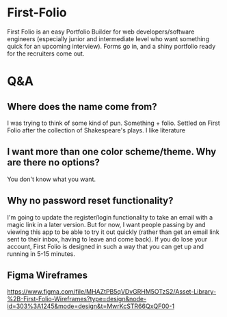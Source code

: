 # First-Folio
First Folio is an easy Portfolio Builder for web developers/software engineers (especially junior and intermediate level who want something quick for an upcoming interview). Forms go in, and a shiny portfolio ready for the recruiters come out. 

# Q&A

## Where does the name come from?
I was trying to think of some kind of pun. Something + folio. Settled on First Folio after the collection of Shakespeare's plays. I like literature

## I want more than one color scheme/theme. Why are there no options?
You don't know what you want.

## Why no password reset functionality?
I'm going to update the register/login functionality to take an email with a magic link in a later version. But for now, I want people passing by and viewing this app to be able to try it out quickly (rather than get an email link sent to their inbox, having to leave and come back). If you do lose your account, First Folio is designed in such a way that you can get up and running in 5-15 minutes. 

## Figma Wireframes
https://www.figma.com/file/MHAZtPB5qVDvGRHM5OTzS2/Asset-Library-%2B-First-Folio-Wireframes?type=design&node-id=303%3A1245&mode=design&t=MwrKcSTR66QxQF00-1


